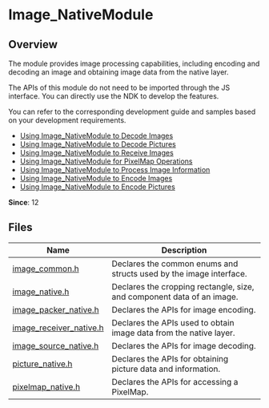 # Image_NativeModule
<!--Kit: Image Kit-->
<!--Subsystem: Multimedia-->
<!--Owner: @aulight02-->
<!--Designer: @liyang_bryan-->
<!--Tester: @xchaosioda-->
<!--Adviser: @zengyawen-->

## Overview

The module provides image processing capabilities, including encoding and decoding an image and obtaining image data from the native layer.

The APIs of this module do not need to be imported through the JS interface. You can directly use the NDK to develop the features.

You can refer to the corresponding development guide and samples based on your development requirements.

- [Using Image_NativeModule to Decode Images](../../media/image/image-source-c.md)
- [Using Image_NativeModule to Decode Pictures](../../media/image/image-source-picture-c.md)
- [Using Image_NativeModule to Receive Images](../../media/image/image-receiver-c.md)
- [Using Image_NativeModule for PixelMap Operations](../../media/image/pixelmap-c.md)
- [Using Image_NativeModule to Process Image Information](../../media/image/image-info-c.md)
- [Using Image_NativeModule to Encode Images](../../media/image/image-packer-c.md)
- [Using Image_NativeModule to Encode Pictures](../../media/image/image-packer-picture-c.md)

**Since**: 12

## Files

| Name| Description|
| -- | -- |
| [image_common.h](capi-image-common-h.md) | Declares the common enums and structs used by the image interface.|
| [image_native.h](capi-image-native-h.md) | Declares the cropping rectangle, size, and component data of an image.|
| [image_packer_native.h](capi-image-packer-native-h.md) | Declares the APIs for image encoding.|
| [image_receiver_native.h](capi-image-receiver-native-h.md) | Declares the APIs used to obtain image data from the native layer.|
| [image_source_native.h](capi-image-source-native-h.md) | Declares the APIs for image decoding.|
| [picture_native.h](capi-picture-native-h.md) | Declares the APIs for obtaining picture data and information.|
| [pixelmap_native.h](capi-pixelmap-native-h.md) | Declares the APIs for accessing a PixelMap.|
